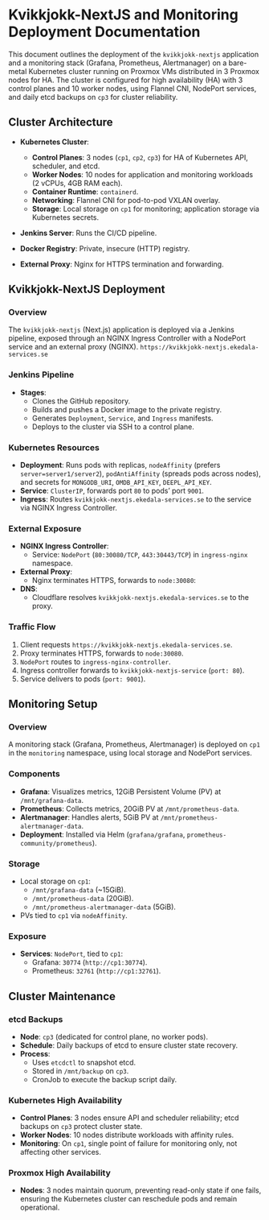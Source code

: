 # Kvikkjokk-NextJS and Monitoring Deployment Documentation

This document outlines the deployment of the `kvikkjokk-nextjs` application and a monitoring stack (Grafana, Prometheus, Alertmanager) on a bare-metal Kubernetes cluster running on Proxmox VMs distributed in 3 Proxmox nodes for HA. The cluster is configured for high availability (HA) with 3 control planes and 10 worker nodes, using Flannel CNI, NodePort services, and daily etcd backups on `cp3` for cluster reliability.

## Cluster Architecture

- **Kubernetes Cluster**:

  - **Control Planes**: 3 nodes (`cp1`, `cp2`, `cp3`) for HA of Kubernetes API, scheduler, and etcd.
  - **Worker Nodes**: 10 nodes for application and monitoring workloads (2 vCPUs, 4GB RAM each).
  - **Container Runtime**: `containerd`.
  - **Networking**: Flannel CNI for pod-to-pod VXLAN overlay.
  - **Storage**: Local storage on `cp1` for monitoring; application storage via Kubernetes secrets.

- **Jenkins Server**: Runs the CI/CD pipeline.
- **Docker Registry**: Private, insecure (HTTP) registry.
- **External Proxy**: Nginx for HTTPS termination and forwarding.

## Kvikkjokk-NextJS Deployment

### **Overview**

The `kvikkjokk-nextjs` (Next.js) application is deployed via a Jenkins pipeline, exposed through an NGINX Ingress Controller with a NodePort service and an external proxy (NGINX). `https://kvikkjokk-nextjs.ekedala-services.se`

### **Jenkins Pipeline**

- **Stages**:
  - Clones the GitHub repository.
  - Builds and pushes a Docker image to the private registry.
  - Generates `Deployment`, `Service`, and `Ingress` manifests.
  - Deploys to the cluster via SSH to a control plane.

### **Kubernetes Resources**

- **Deployment**: Runs pods with replicas, `nodeAffinity` (prefers `server=server1/server2`), `podAntiAffinity` (spreads pods across nodes), and secrets for `MONGODB_URI`, `OMDB_API_KEY`, `DEEPL_API_KEY`.
- **Service**: `ClusterIP`, forwards port `80` to pods’ port `9001`.
- **Ingress**: Routes `kvikkjokk-nextjs.ekedala-services.se` to the service via NGINX Ingress Controller.

### **External Exposure**

- **NGINX Ingress Controller**:
  - Service: `NodePort` (`80:30080/TCP`, `443:30443/TCP`) in `ingress-nginx` namespace.
- **External Proxy**:
  - Nginx terminates HTTPS, forwards to `node:30080`:
- **DNS**:
  - Cloudflare resolves `kvikkjokk-nextjs.ekedala-services.se` to the proxy.

### **Traffic Flow**

1. Client requests `https://kvikkjokk-nextjs.ekedala-services.se`.
2. Proxy terminates HTTPS, forwards to `node:30080`.
3. `NodePort` routes to `ingress-nginx-controller`.
4. Ingress controller forwards to `kvikkjokk-nextjs-service` (`port: 80`).
5. Service delivers to pods (`port: 9001`).

## Monitoring Setup

### **Overview**

A monitoring stack (Grafana, Prometheus, Alertmanager) is deployed on `cp1` in the `monitoring` namespace, using local storage and NodePort services.

### **Components**

- **Grafana**: Visualizes metrics, 12GiB Persistent Volume (PV) at `/mnt/grafana-data`.
- **Prometheus**: Collects metrics, 20GiB PV at `/mnt/prometheus-data`.
- **Alertmanager**: Handles alerts, 5GiB PV at `/mnt/prometheus-alertmanager-data`.
- **Deployment**: Installed via Helm (`grafana/grafana`, `prometheus-community/prometheus`).

### **Storage**

- Local storage on `cp1`:
  - `/mnt/grafana-data` (~15GiB).
  - `/mnt/prometheus-data` (20GiB).
  - `/mnt/prometheus-alertmanager-data` (5GiB).
- PVs tied to `cp1` via `nodeAffinity`.

### **Exposure**

- **Services**: `NodePort`, tied to `cp1`:
  - Grafana: `30774` (`http://cp1:30774`).
  - Prometheus: `32761` (`http://cp1:32761`).

## Cluster Maintenance

### **etcd Backups**

- **Node**: `cp3` (dedicated for control plane, no worker pods).
- **Schedule**: Daily backups of etcd to ensure cluster state recovery.
- **Process**:
  - Uses `etcdctl` to snapshot etcd.
  - Stored in `/mnt/backup` on `cp3`.
  - CronJob to execute the backup script daily.

### **Kubernetes High Availability**

- **Control Planes**: 3 nodes ensure API and scheduler reliability; etcd backups on `cp3` protect cluster state.
- **Worker Nodes**: 10 nodes distribute workloads with affinity rules.
- **Monitoring**: On `cp1`, single point of failure for monitoring only, not affecting other services.

### **Proxmox High Availability**

- **Nodes**: 3 nodes maintain quorum, preventing read-only state if one fails, ensuring the Kubernetes cluster can reschedule pods and remain operational.
